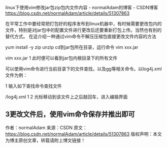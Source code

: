 linux下使用vim修改jar包zip包内文件内容 - normalAdam的博客 - CSDN博客 https://blog.csdn.net/normalAdam/article/details/51307863

在平常工作中要经常把打包好的程序发布到linux机器中，有时候需要更改包内的文件，特别是对jar包中的配置文件进行更改后还要重新打包上传。当然也有别的替代方式。 
在这介绍一种通过vim命令不解压压缩包直接更改文件内容的方法


yum install -y zip unzip
cd到jar包所在目录，运行命令 vim xxx.jar

vim xxx.jar
1
此时便可以看到jar包内根目录下的所有文件

可以使用vim命令进行当前目录下的文件查找，以及gg等相关命令。以log4j.xml文件为例：

1 输入如下查找命令查找文件

/log4j.xml
1
2 光标移动到该文件上之后敲回车，进入编辑界面

3更改文件后，使用vim命令保存并推出即可
--------------------- 
作者：normalAdam 
来源：CSDN 
原文：https://blog.csdn.net/normalAdam/article/details/51307863 
版权声明：本文为博主原创文章，转载请附上博文链接！